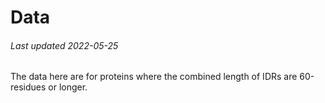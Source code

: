 # Data
###### Last updated 2022-05-25

The data here are for proteins where the combined length of IDRs are 60-residues or longer.

